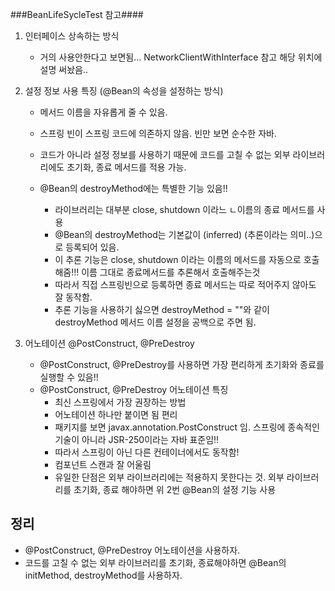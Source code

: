 ###BeanLifeSycleTest 참고####
1. 인터페이스 상속하는 방식
    - 거의 사용안한다고 보면됨... NetworkClientWithInterface 참고 해당 위치에 설명 써놨음..
2. 설정 정보 사용 특징 (@Bean의 속성을 설정하는 방식)
   - 메서드 이름을 자유롭게 줄 수 있음.
   - 스프링 빈이 스프링 코드에 의존하지 않음. 빈만 보면 순수한 자바.
   - 코드가 아니라 설정 정보를 사용하기 때문에 코드를 고칠 수 없는 외부 라이브러리에도 초기화, 종료 메서드를 적용 가능.

   - @Bean의 destroyMethod에는 특별한 기능 있음!!
     - 라이브러리는 대부분 close, shutdown 이라느 ㄴ이름의 종료 메서드를 사용
     - @Bean의 destroyMethod는 기본값이 (inferred) (추론이라는 의미..)으로 등록되어 있음.
     - 이 추론 기능은 close, shutdown 이라는 이름의 메서드를 자동으로 호출해줌!!! 이름 그대로 종료메서드를 추론해서 호출해주는것
     - 따라서 직접 스프링빈으로 등록하면 종료 메서드는 따로 적어주지 않아도 잘 동작함.
     - 추론 기능을 사용하기 싫으면 destroyMethod = ""와 같이 destroyMethod 메서드 이름 설정을 공백으로 주면 됨.

    
3. 어노테이션 @PostConstruct, @PreDestroy
   - @PostConstruct, @PreDestroy를 사용하면 가장 편리하게 초기화와 종료를 실행할 수 있음!!
   - @PostConstruct, @PreDestroy 어노테이션 특징
     - 최신 스프링에서 가장 권장하는 방법
     - 어노테이션 하나만 붙이면 됨 편리
     - 패키지를 보면  javax.annotation.PostConstruct 임. 스프링에 종속적인 기술이 아니라 JSR-250이라는 자바 표준임!!
     - 따라서 스프링이 아닌 다른 컨테이너에서도 동작함!
     - 컴포넌트 스캔과 잘 어울림
     - 유일한 단점은 외부 라이브러리에는 적용하지 못한다는 것. 외부 라이브러리를 초기화, 종료 해야하면 위 2번 @Bean의 설정 기능 사용

## 정리
- @PostConstruct, @PreDestroy 어노테이션을 사용하자.
- 코드를 고칠 수 없는 외부 라이브러리를 초기화, 종료해야하면 @Bean의 initMethod, destroyMethod를 사용하자.